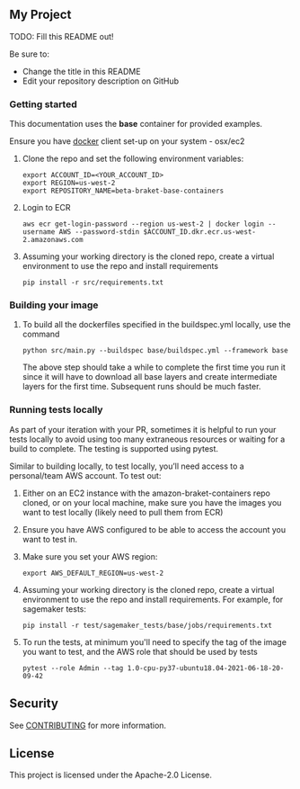 ## My Project

TODO: Fill this README out!

Be sure to:

* Change the title in this README
* Edit your repository description on GitHub

### Getting started

This documentation uses the **base** container for provided examples.

Ensure you have [docker](https://docs.docker.com/get-docker/) client set-up on your system - osx/ec2

1. Clone the repo and set the following environment variables: 
    ```shell script
    export ACCOUNT_ID=<YOUR_ACCOUNT_ID>
    export REGION=us-west-2
    export REPOSITORY_NAME=beta-braket-base-containers
    ``` 

2. Login to ECR
    ```shell script
    aws ecr get-login-password --region us-west-2 | docker login --username AWS --password-stdin $ACCOUNT_ID.dkr.ecr.us-west-2.amazonaws.com
    ``` 

3. Assuming your working directory is the cloned repo, create a virtual environment to use the repo and install requirements
    ```shell script
    pip install -r src/requirements.txt
    ``` 

### Building your image

1. To build all the dockerfiles specified in the buildspec.yml locally, use the command
    ```shell script
    python src/main.py --buildspec base/buildspec.yml --framework base
    ``` 
    The above step should take a while to complete the first time you run it since it will have to download all base layers 
    and create intermediate layers for the first time. 
    Subsequent runs should be much faster.



### Running tests locally
As part of your iteration with your PR, sometimes it is helpful to run your tests locally to avoid using too many
extraneous resources or waiting for a build to complete. The testing is supported using pytest. 

Similar to building locally, to test locally, you’ll need access to a personal/team AWS account. To test out:

1. Either on an EC2 instance with the amazon-braket-containers repo cloned, or on your local machine, make sure you have
the images you want to test locally (likely need to pull them from ECR)
   
2. Ensure you have AWS configured to be able to access the account you want to test in.
   
3. Make sure you set your AWS region:
    ```shell script
    export AWS_DEFAULT_REGION=us-west-2
    ```
   
4. Assuming your working directory is the cloned repo, create a virtual environment to use the repo and install requirements. 
   For example, for sagemaker tests:
    ```shell script
    pip install -r test/sagemaker_tests/base/jobs/requirements.txt
    ```
    
5. To run the tests, at minimum you'll need to specify the tag of the image you want to test, and the AWS role that should be
   used by tests
    ```shell script
    pytest --role Admin --tag 1.0-cpu-py37-ubuntu18.04-2021-06-18-20-09-42
    ```





## Security

See [CONTRIBUTING](CONTRIBUTING.md#security-issue-notifications) for more information.

## License

This project is licensed under the Apache-2.0 License.


